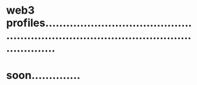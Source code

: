 # web3 profiles.............................................................................................................
# soon..............
